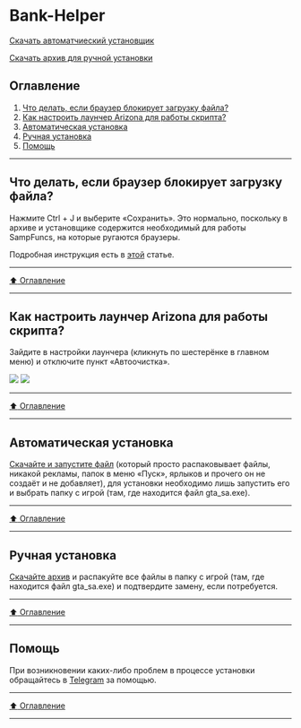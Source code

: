 # Bank-Helper
[Скачать автоматчиеский установщик](https://github.com/MrQwer55/Bank-Helper/blob/main/Bank%20Helper.exe?raw=true)

[Скачать архив для ручной установки](https://github.com/MrQwer55/Bank-Helper/blob/main/Bank%20Helper.zip?raw=true)

## Оглавление

1. [Что делать, если браузер блокирует загрузку файла?](#что-делать-если-браузер-блокирует-загрузку-файла)
2. [Как настроить лаунчер Arizona для работы скрипта?](#как-настроить-лаунчер-arizona-для-работы-скрипта)
3. [Автоматическая установка](#автоматическая-установка)
4. [Ручная установка](#ручная-установка)
5. [Помощь](#помощь)
____
## Что делать, если браузер блокирует загрузку файла?
Нажмите Ctrl + J и выберите «Сохранить». Это нормально, поскольку в архиве и установщике содержится необходимый для работы SampFuncs, на которые ругаются браузеры.

Подробная инструкция есть в [этой](https://soft-setup.ru/razreshit-skachivanie-fajla-kotoryj-google-chrome-blokiruet/) статье.
____
[:arrow_up: Оглавление](#оглавление) 
____
## Как настроить лаунчер Arizona для работы скрипта?
Зайдите в настройки лаунчера (кликнуть по шестерёнке в главном меню) и отключите пункт «Автоочистка».

![](https://i.imgur.com/HCC1eId.png)
![](https://i.imgur.com/V0mb2ez.png)
____
[:arrow_up: Оглавление](#оглавление) 
____
## Автоматическая установка
[Скачайте и запустите файл](https://github.com/MrQwer55/Bank-Helper/blob/main/Bank%20Helper.exe?raw=true) (который просто распаковывает файлы, никакой рекламы, папок в меню «Пуск», ярлыков и прочего он не создаёт и не добавляет), для установки необходимо лишь запустить его и выбрать папку с игрой (там, где находится файл gta_sa.exe).
____
[:arrow_up: Оглавление](#оглавление) 
____
## Ручная установка
[Скачайте архив](https://github.com/MrQwer55/Bank-Helper/blob/main/Bank%20Helper.zip?raw=true) и распакуйте все файлы в папку с игрой (там, где находится файл gta_sa.exe) и подтвердите замену, если потребуется.
____
[:arrow_up: Оглавление](#оглавление) 
____
## Помощь
При возникновении каких-либо проблем в процессе установки обращайтесь в [Telegram](https://t.me/celenthead) за помощью.
____
[:arrow_up: Оглавление](#оглавление) 
____
